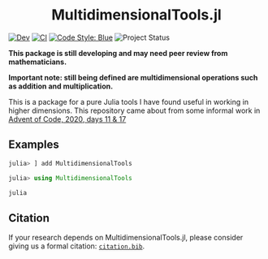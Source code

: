 <h1 align="center">
    MultidimensionalTools.jl
</h1>

<!-- [![Stable](https://img.shields.io/badge/docs-stable-blue.svg)](https://jakewilliami.github.io/MultidimensionalTools.jl/stable) -->
[![Dev](https://img.shields.io/badge/docs-dev-blue.svg)](https://jakewilliami.github.io/MultidimensionalTools.jl/dev)
[![CI](https://github.com/invenia/PkgTemplates.jl/workflows/CI/badge.svg)](https://github.com/jakewilliami/MultidimensionalTools.jl/actions?query=workflow%3ACI)
[![Code Style: Blue](https://img.shields.io/badge/code%20style-blue-4495d1.svg)](https://github.com/invenia/BlueStyle)
![Project Status](https://img.shields.io/badge/status-maturing-green)

**This package is still developing and may need peer review from mathematicians.**

**Important note: still being defined are multidimensional operations such as addition and multiplication.**

This is a package for a pure Julia tools I have found useful in working in higher dimensions.  This repository came about from some informal work in [Advent of Code, 2020, days 11 &#38; 17](https://github.com/jakewilliami/scripts/tree/master/julia/Other/advent_of_code/2020)

## Examples

```julia
julia> ] add MultidimensionalTools

julia> using MultidimensionalTools

julia


```

## Citation

If your research depends on MultidimensionalTools.jl, please consider giving us a formal citation: [`citation.bib`](./citation.bib).

[code-style-img]: https://img.shields.io/badge/code%20style-blue-4495d1.svg
[code-style-url]: https://github.com/invenia/BlueStyle
